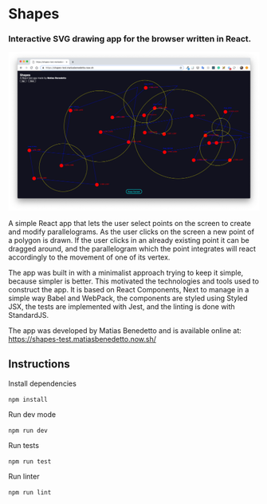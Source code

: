 # Shapes
### Interactive SVG drawing app for the browser written in React.

![screenshot](screenshot.png)


A simple React app that lets the user select points on the screen to create and modify parallelograms. As the user clicks on the screen a new point of a polygon is drawn. If the user clicks in an already existing point it can be dragged around, and the parallelogram which the point integrates will react accordingly to the movement of one of its vertex.

The app was built in with a minimalist approach trying to keep it simple, because simpler is better. This motivated the technologies and tools used to construct the app. It is based on React Components, Next to manage in a simple way Babel and WebPack, the components are styled using Styled JSX, the tests are implemented with Jest, and the linting is done with StandardJS.

The app was developed by Matias Benedetto and is available online at: 
https://shapes-test.matiasbenedetto.now.sh/


## Instructions

Install dependencies

`npm install`

Run dev mode

`npm run dev`

Run tests

`npm run test`

Run linter

`npm run lint`
